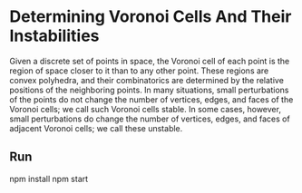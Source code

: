 # Determining Voronoi Cells And Their Instabilities
 Given a discrete set of points in space, the Voronoi cell of each point is the region of space closer to it than to any other point. These regions are convex polyhedra, and their combinatorics are determined by the relative positions of the neighboring points. In many situations, small perturbations of the points do not change the number of vertices, edges, and faces of the Voronoi cells; we call such Voronoi cells stable. In some cases, however, small perturbations do change the number of vertices, edges, and faces of adjacent Voronoi cells; we call these unstable.

## Run
npm install
npm start
